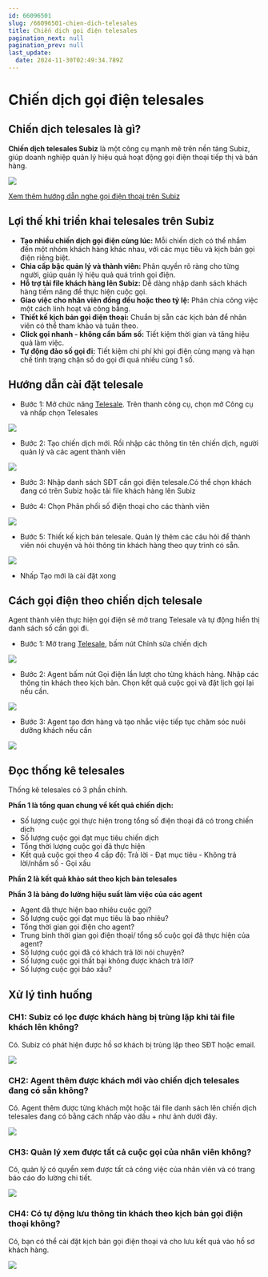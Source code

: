 ```yaml
---
id: 66096501
slug: /66096501-chien-dich-telesales
title: Chiến dịch gọi điện telesales
pagination_next: null
pagination_prev: null
last_update:
  date: 2024-11-30T02:49:34.789Z
---
```


# Chiến dịch gọi điện telesales

## Chiến dịch telesales là gì?


**Chiến dịch telesales Subiz** là một công cụ mạnh mẽ trên nền tảng Subiz, giúp doanh nghiệp quản lý hiệu quả hoạt động gọi điện thoại tiếp thị và bán hàng. 




![](https://vcdn.subiz-cdn.com/file/fisgyrdjvcoqaeghxvop_acpxkgumifuoofoosble/unnamed.png)


[Xem thêm hướng dẫn nghe gọi điện thoại trên Subiz](https://subiz.com.vn/docs/900316123-su-dung-tong-dai)
## Lợi thế khi triển khai telesales trên Subiz


- **Tạo nhiều chiến dịch gọi điện cùng lúc:** Mỗi chiến dịch có thể nhắm đến một nhóm khách hàng khác nhau, với các mục tiêu và kịch bản gọi điện riêng biệt.
- **Chia cấp bậc quản lý và thành viên:** Phân quyền rõ ràng cho từng người, giúp quản lý hiệu quả quá trình gọi điện.
- **Hỗ trợ tải file khách hàng lên Subiz:** Dễ dàng nhập danh sách khách hàng tiềm năng để thực hiện cuộc gọi.
- **Giao việc cho nhân viên đồng đều hoặc theo tỷ lệ:** Phân chia công việc một cách linh hoạt và công bằng.
- **Thiết kế kịch bản gọi điện thoại:** Chuẩn bị sẵn các kịch bản để nhân viên có thể tham khảo và tuân theo.
- **Click gọi nhanh - không cần bấm số:** Tiết kiệm thời gian và tăng hiệu quả làm việc.
- **Tự động đảo số gọi đi:** Tiết kiệm chi phí khi gọi điện cùng mạng và hạn chế tình trạng chặn số do gọi đi quá nhiều cùng 1 số.
## Hướng dẫn cài đặt telesale


- Bước 1: Mở chức năng [Telesale](https://app.subiz.com.vn/telesale-list). Trên thanh công cụ, chọn mở Công cụ và nhấp chọn Telesales 


![](https://vcdn.subiz-cdn.com/file/fisgyraytaxmxgxtzxjd_acpxkgumifuoofoosble/unnamed.png)

- Bước 2: Tạo chiến dịch mới. Rồi nhập các thông tin tên chiến dịch, người quản lý và các agent thành viên




![](https://vcdn.subiz-cdn.com/file/fisgyraywikhmiuvezry_acpxkgumifuoofoosble/unnamed.png)




- Bước 3: Nhập danh sách SĐT cần gọi điện telesale.Có thể chọn khách đang có trên Subiz hoặc tải file khách hàng lên Subiz



- Bước 4: Chọn Phân phối số điện thoại cho các thành viên


![](https://vcdn.subiz-cdn.com/file/fisgyrayzoydeboivejz_acpxkgumifuoofoosble/unnamed.png)


- Bước 5: Thiết kế kịch bản telesale. Quản lý thêm các câu hỏi để thành viên nói chuyện và hỏi thông tin khách hàng theo quy trình có sẵn.


![](https://vcdn.subiz-cdn.com/file/fisgyrdjzkxbebjczqrh_acpxkgumifuoofoosble/unnamed.png)
- Nhấp Tạo mới là cài đặt xong
## Cách gọi điện theo chiến dịch telesale


Agent thành viên thực hiện gọi điện sẽ mở trang Telesale và tự động hiển thị danh sách số cần gọi đi.



- Bước 1: Mở trang [Telesale](https://app.subiz.com.vn/telesale-list), bấm nút Chỉnh sửa chiến dịch




![](https://vcdn.subiz-cdn.com/file/fisgyrazfvwmieufdhky_acpxkgumifuoofoosble/unnamed.png)




- Bước 2: Agent bấm nút Gọi điện lần lượt cho từng khách hàng. Nhập các thông tin khách theo kịch bản. Chọn kết quả cuộc gọi và đặt lịch gọi lại nếu cần.




![](https://vcdn.subiz-cdn.com/file/fisgyrazjmlzhleumqil_acpxkgumifuoofoosble/unnamed.png)




- Bước 3: Agent tạo đơn hàng và tạo nhắc việc tiếp tục chăm sóc nuôi dưỡng khách nếu cần




![](https://vcdn.subiz-cdn.com/file/fisgyrazngpmwooxqusx_acpxkgumifuoofoosble/unnamed.png)
## Đọc thống kê telesales


Thống kê telesales có 3 phần chính.

**Phần 1 là tổng quan chung về kết quả chiến dịch:**

- Số lượng cuộc gọi thực hiện trong tổng số điện thoại đã có trong chiến dịch
- Số lượng cuộc gọi đạt mục tiêu chiến dịch
- Tổng thời lượng cuộc gọi đã thực hiện
- Kết quả cuộc gọi theo 4 cấp độ: Trả lời - Đạt mục tiêu - Không trả lời/nhầm số - Gọi xấu

**Phần 2 là kết quả khảo sát theo kịch bản telesales**

**Phần 3 là bảng đo lường hiệu suất làm việc của các agent**

- Agent đã thực hiện bao nhiêu cuộc gọi?
- Số lượng cuộc gọi đạt mục tiêu là bao nhiêu?
- Tổng thời gian gọi điện cho agent?
- Trung bình thời gian gọi điện thoại/ tổng số cuộc gọi đã thực hiện của agent?
- Số lượng cuộc gọi đã có khách trả lời nói chuyện?
- Số lượng cuộc gọi thất bại không được khách trả lời?
- Số lượng cuộc gọi báo xấu?
## Xử lý tình huống

### CH1: Subiz có lọc được khách hàng bị trùng lặp khi tải file khách lên không?


Có. Subiz có phát hiện được hồ sơ khách bị trùng lặp theo SĐT hoặc email.


![](https://vcdn.subiz-cdn.com/file/fisgyrazritdappatgwx_acpxkgumifuoofoosble/unnamed.png)

### CH2: Agent thêm được khách mới vào chiến dịch telesales đang có sẵn không?


Có. Agent thêm được từng khách một hoặc tải file danh sách lên chiến dịch telesales đang có bằng cách nhấp vào dấu + như ảnh dưới đây.


![](https://vcdn.subiz-cdn.com/file/fisgyrdkegukosltpeii_acpxkgumifuoofoosble/unnamed.png)



### CH3: Quản lý xem được tất cả cuộc gọi của nhân viên không?


Có, quản lý có quyền xem được tất cả công việc của nhân viên và có trang báo cáo đo lường chi tiết.




![](https://vcdn.subiz-cdn.com/file/fisgyrazxivzmkfynlof_acpxkgumifuoofoosble/unnamed.png)

### CH4: Có tự động lưu thông tin khách theo kịch bản gọi điện thoại không?


Có, bạn có thể cài đặt kịch bản gọi điện thoại và cho lưu kết quả vào hồ sơ khách hàng.




![](https://vcdn.subiz-cdn.com/file/fisgyrdjzkxbebjczqrh_acpxkgumifuoofoosble/unnamed.png)